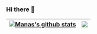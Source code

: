 ### Hi there 👋
<!-- [![Manas's GitHub stats](https://github-readme-stats.vercel.app/api?username=Mm9450&show_icons=true&theme=vision-friendly-dark)](https://github.com/Mm9450/github-readme-stats)

[![Top Langs](https://github-readme-stats.vercel.app/api/top-langs/?username=Mm9450&langs_count=8)](https://github.com/Mm9450)

<!-- 8 is for number of language count  -->

<!--
**Mm9450/Mm9450** is a ✨ _special_ ✨ repository because its `README.md` (this file) appears on your GitHub profile.

Here are some ideas to get you started:

- 🔭 I’m currently working on ...
- 🌱 I’m currently learning ...
- 👯 I’m looking to collaborate on ...
- 🤔 I’m looking for help with ...
- 💬 Ask me about ...
- 📫 How to reach me: ...
- 😄 Pronouns: ...
- ⚡ Fun fact: ...
-->

| <a href="https://github.com/Mm9450"><img align="center" src="https://github-readme-stats.vercel.app/api?username=Mm9450&show_icons=true&include_all_commits=true&theme=vision-friendly-dark&hide_border=true" alt="Manas's github stats" /></a> | <a href="https://github.com/Mm9450"><img align="center" src="https://github-readme-stats.vercel.app/api/top-langs/?username=Mm9450&langs_count=3&theme=vision-friendly-dark&&hide_border=true" /></a> |
| ------------- | ------------- |


<!-- &hide_border=true -->
<!-- lang_count= ? -->
